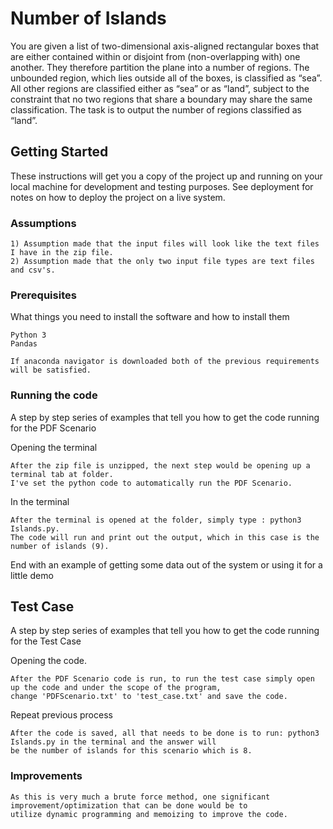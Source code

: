 # Number of Islands

You are given a list of two-dimensional axis-aligned rectangular boxes that are either contained
within or disjoint from (non-overlapping with) one another. They therefore partition the plane into
a number of regions. The unbounded region, which lies outside all of the boxes, is classified as
“sea”. All other regions are classified either as “sea” or as “land”, subject to the constraint that no
two regions that share a boundary may share the same classification. The task is to output the
number of regions classified as “land”.

## Getting Started

These instructions will get you a copy of the project up and running on your local machine for development and testing purposes. See deployment for notes on how to deploy the project on a live system.

### Assumptions

```
1) Assumption made that the input files will look like the text files I have in the zip file.
2) Assumption made that the only two input file types are text files and csv's.
```

### Prerequisites

What things you need to install the software and how to install them

```
Python 3
Pandas

If anaconda navigator is downloaded both of the previous requirements will be satisfied.
```

### Running the code

A step by step series of examples that tell you how to get the code running for the PDF Scenario

Opening the terminal

```
After the zip file is unzipped, the next step would be opening up a terminal tab at folder. 
I've set the python code to automatically run the PDF Scenario.
```

In the terminal

```
After the terminal is opened at the folder, simply type : python3 Islands.py.
The code will run and print out the output, which in this case is the number of islands (9).
```

End with an example of getting some data out of the system or using it for a little demo

## Test Case

A step by step series of examples that tell you how to get the code running for the Test Case

Opening the code.

```
After the PDF Scenario code is run, to run the test case simply open up the code and under the scope of the program,
change 'PDFScenario.txt' to 'test_case.txt' and save the code.
```

Repeat previous process

```
After the code is saved, all that needs to be done is to run: python3 Islands.py in the terminal and the answer will
be the number of islands for this scenario which is 8.
```

### Improvements

```
As this is very much a brute force method, one significant improvement/optimization that can be done would be to
utilize dynamic programming and memoizing to improve the code.
```
